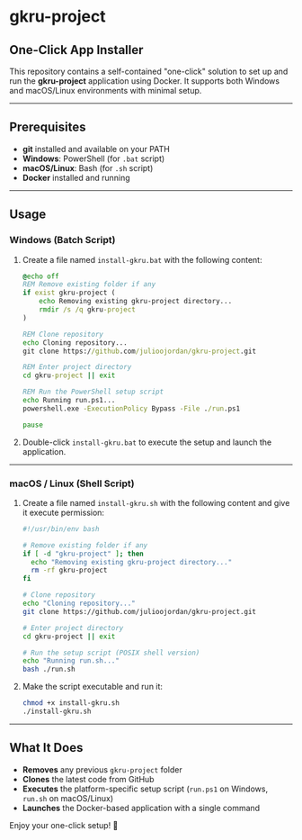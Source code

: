 # gkru-project

## One-Click App Installer

This repository contains a self-contained "one-click" solution to set up and run the **gkru-project** application using Docker. It supports both Windows and macOS/Linux environments with minimal setup.

---

## Prerequisites

- **git** installed and available on your PATH
- **Windows**: PowerShell (for `.bat` script)
- **macOS/Linux**: Bash (for `.sh` script)
- **Docker** installed and running

---

## Usage

### Windows (Batch Script)

1. Create a file named `install-gkru.bat` with the following content:
   ```bat
   @echo off
   REM Remove existing folder if any
   if exist gkru-project (
       echo Removing existing gkru-project directory...
       rmdir /s /q gkru-project
   )

   REM Clone repository
   echo Cloning repository...
   git clone https://github.com/julioojordan/gkru-project.git

   REM Enter project directory
   cd gkru-project || exit

   REM Run the PowerShell setup script
   echo Running run.ps1...
   powershell.exe -ExecutionPolicy Bypass -File ./run.ps1

   pause
   ```
2. Double-click `install-gkru.bat` to execute the setup and launch the application.

---

### macOS / Linux (Shell Script)

1. Create a file named `install-gkru.sh` with the following content and give it execute permission:
   ```bash
   #!/usr/bin/env bash

   # Remove existing folder if any
   if [ -d "gkru-project" ]; then
     echo "Removing existing gkru-project directory..."
     rm -rf gkru-project
   fi

   # Clone repository
   echo "Cloning repository..."
   git clone https://github.com/julioojordan/gkru-project.git

   # Enter project directory
   cd gkru-project || exit

   # Run the setup script (POSIX shell version)
   echo "Running run.sh..."
   bash ./run.sh
   ```
2. Make the script executable and run it:
   ```bash
   chmod +x install-gkru.sh
   ./install-gkru.sh
   ```

---

## What It Does

- **Removes** any previous `gkru-project` folder
- **Clones** the latest code from GitHub
- **Executes** the platform-specific setup script (`run.ps1` on Windows, `run.sh` on macOS/Linux)
- **Launches** the Docker-based application with a single command

Enjoy your one-click setup! 🎉


